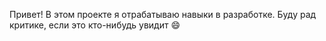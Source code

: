 Привет!
В этом проекте я отрабатываю навыки в разработке. Буду рад критике, если это кто-нибудь увидит :smile: